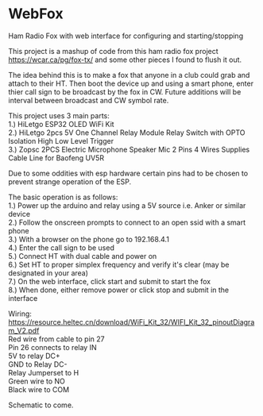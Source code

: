 # WebFox
Ham Radio Fox with web interface for configuring and starting/stopping

This project is a mashup of code from this ham radio fox project https://wcar.ca/pg/fox-tx/ and some other pieces I found to flush it out.

The idea behind this is to make a fox that anyone in a club could grab and attach to their HT.  Then boot the device up and using a smart phone, enter thier call sign to be broadcast by the fox in CW.
Future additions will be interval between broadcast and CW symbol rate.

This project uses 3 main parts:  
  1.) HiLetgo ESP32 OLED WiFi Kit  
  2.) HiLetgo 2pcs 5V One Channel Relay Module Relay Switch with OPTO Isolation High Low Level Trigger  
  3.) Zopsc 2PCS Electric Microphone Speaker Mic 2 Pins 4 Wires Supplies Cable Line for Baofeng UV5R  
  
Due to some oddities with esp hardware certain pins had to be chosen to prevent strange operation of the ESP.    
  
The basic operation is as follows:  
  1.) Power up the arduino and relay using a 5V source i.e. Anker or similar device  
  2.) Follow the onscreen prompts to connect to an open ssid with a smart phone   
  3.) With a browser on the phone go to 192.168.4.1  
  4.) Enter the call sign to be used  
  5.) Connect HT with dual cable and power on  
  6.) Set HT to proper simplex frequency and verify it's clear (may be designated in your area)  
  7.) On the web interface, click start and submit to start the fox  
  8.) When done, either remove power or click stop and submit in the interface  

Wiring:  
https://resource.heltec.cn/download/WiFi_Kit_32/WIFI_Kit_32_pinoutDiagram_V2.pdf  
Red wire from cable to pin 27  
Pin 26 connects to relay IN  
5V to relay DC+  
GND to Relay DC-  
Relay Jumperset to H  
Green wire to NO  
Black wire to COM  
  
Schematic to come.
